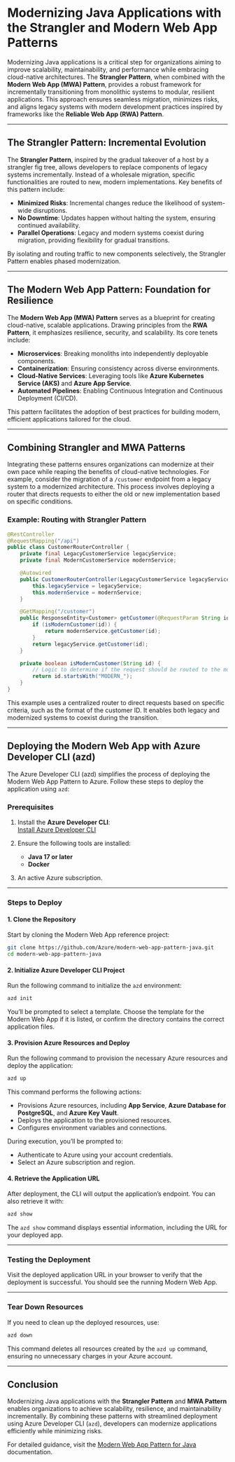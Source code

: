 # Modernizing Java Applications with the Strangler and Modern Web App Patterns

Modernizing Java applications is a critical step for organizations aiming to improve scalability, maintainability, and performance while embracing cloud-native architectures. The **Strangler Pattern**, when combined with the **Modern Web App (MWA) Pattern**, provides a robust framework for incrementally transitioning from monolithic systems to modular, resilient applications. This approach ensures seamless migration, minimizes risks, and aligns legacy systems with modern development practices inspired by frameworks like the **Reliable Web App (RWA) Pattern**.

---

## **The Strangler Pattern: Incremental Evolution**

The **Strangler Pattern**, inspired by the gradual takeover of a host by a strangler fig tree, allows developers to replace components of legacy systems incrementally. Instead of a wholesale migration, specific functionalities are routed to new, modern implementations. Key benefits of this pattern include:

- **Minimized Risks**: Incremental changes reduce the likelihood of system-wide disruptions.  
- **No Downtime**: Updates happen without halting the system, ensuring continued availability.  
- **Parallel Operations**: Legacy and modern systems coexist during migration, providing flexibility for gradual transitions.  

By isolating and routing traffic to new components selectively, the Strangler Pattern enables phased modernization.

---

## **The Modern Web App Pattern: Foundation for Resilience**

The **Modern Web App (MWA) Pattern** serves as a blueprint for creating cloud-native, scalable applications. Drawing principles from the **RWA Pattern**, it emphasizes resilience, security, and scalability. Its core tenets include:

- **Microservices**: Breaking monoliths into independently deployable components.  
- **Containerization**: Ensuring consistency across diverse environments.  
- **Cloud-Native Services**: Leveraging tools like **Azure Kubernetes Service (AKS)** and **Azure App Service**.  
- **Automated Pipelines**: Enabling Continuous Integration and Continuous Deployment (CI/CD).  

This pattern facilitates the adoption of best practices for building modern, efficient applications tailored for the cloud.

---

## **Combining Strangler and MWA Patterns**

Integrating these patterns ensures organizations can modernize at their own pace while reaping the benefits of cloud-native technologies. For example, consider the migration of a `/customer` endpoint from a legacy system to a modernized architecture. This process involves deploying a router that directs requests to either the old or new implementation based on specific conditions.

### **Example: Routing with Strangler Pattern**

```java
@RestController
@RequestMapping("/api")
public class CustomerRouterController {
    private final LegacyCustomerService legacyService;
    private final ModernCustomerService modernService;

    @Autowired
    public CustomerRouterController(LegacyCustomerService legacyService, ModernCustomerService modernService) {
        this.legacyService = legacyService;
        this.modernService = modernService;
    }

    @GetMapping("/customer")
    public ResponseEntity<Customer> getCustomer(@RequestParam String id) {
        if (isModernCustomer(id)) {
            return modernService.getCustomer(id);
        }
        return legacyService.getCustomer(id);
    }

    private boolean isModernCustomer(String id) {
        // Logic to determine if the request should be routed to the modern service
        return id.startsWith("MODERN_");
    }
}
```

This example uses a centralized router to direct requests based on specific criteria, such as the format of the customer ID. It enables both legacy and modernized systems to coexist during the transition.

---

## **Deploying the Modern Web App with Azure Developer CLI (azd)**

The Azure Developer CLI (azd) simplifies the process of deploying the Modern Web App Pattern to Azure. Follow these steps to deploy the application using `azd`:

### **Prerequisites**

1. Install the **Azure Developer CLI**:  
   [Install Azure Developer CLI](https://learn.microsoft.com/en-us/azure/developer/azure-developer-cli/install-azd)

2. Ensure the following tools are installed:  
   - **Java 17 or later**
   - **Docker**

3. An active Azure subscription.

---

### **Steps to Deploy**

#### 1. Clone the Repository

Start by cloning the Modern Web App reference project:

```bash
git clone https://github.com/Azure/modern-web-app-pattern-java.git
cd modern-web-app-pattern-java
```

#### 2. Initialize Azure Developer CLI Project

Run the following command to initialize the `azd` environment:

```bash
azd init
```

You’ll be prompted to select a template. Choose the template for the Modern Web App if it is listed, or confirm the directory contains the correct application files.

#### 3. Provision Azure Resources and Deploy

Run the following command to provision the necessary Azure resources and deploy the application:

```bash
azd up
```

This command performs the following actions:
- Provisions Azure resources, including **App Service**, **Azure Database for PostgreSQL**, and **Azure Key Vault**.
- Deploys the application to the provisioned resources.
- Configures environment variables and connections.

During execution, you’ll be prompted to:
- Authenticate to Azure using your account credentials.
- Select an Azure subscription and region.

#### 4. Retrieve the Application URL

After deployment, the CLI will output the application’s endpoint. You can also retrieve it with:

```bash
azd show
```

The `azd show` command displays essential information, including the URL for your deployed app.

---

### **Testing the Deployment**

Visit the deployed application URL in your browser to verify that the deployment is successful. You should see the running Modern Web App.

---

### **Tear Down Resources**

If you need to clean up the deployed resources, use:

```bash
azd down
```

This command deletes all resources created by the `azd up` command, ensuring no unnecessary charges in your Azure account.

---

## **Conclusion**

Modernizing Java applications with the **Strangler Pattern** and **MWA Pattern** enables organizations to achieve scalability, resilience, and maintainability incrementally. By combining these patterns with streamlined deployment using Azure Developer CLI (`azd`), developers can modernize applications efficiently while minimizing risks.  

For detailed guidance, visit the [Modern Web App Pattern for Java](https://learn.microsoft.com/en-us/azure/architecture/solution-ideas/articles/modern-web-apps-java) documentation.
